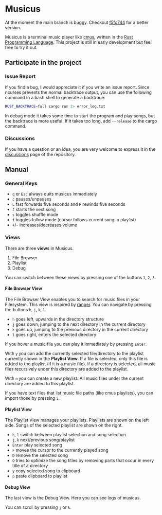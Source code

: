 # Musicus

At the moment the main branch is buggy. Checkout [f5fc744](https://github.com/Bluemi/musicus_rs/commit/f5fc7445b923963e2d4660aee190f0282b7cf3f3) for a better version.

Musicus is a terminal music player like [cmus](https://github.com/cmus/cmus),
written in the [Rust Programming Language](https://www.rust-lang.org/learn).
This project is still in early development but feel free to try it out.

## Participate in the project

### Issue Report
If you find a bug, I would appreciate it if you write an issue report.
Since ncurses prevents the normal backtrace output, you can use the following command
in a bash shell to generate a backtrace:
```bash
RUST_BACKTRACE=full cargo run 2> error_log.txt
```

In debug mode it takes some time to start the program and play songs, but the backtrace is more useful.
If it takes too long, add `--release` to the cargo command.

### Discussions
If you have a question or an idea, you are very welcome to express it in the
[discussions](https://github.com/Bluemi/musicus_rs/discussions) page of the repository.

## Manual

### General Keys
- `q` or `Esc` always quits musicus immediately
- `c` pauses/unpauses
- `L` fast forwards five seconds and `H` rewinds five seconds
- `J` starts the next song
- `s` toggles shuffle mode
- `f` toggles follow mode (cursor follows current song in playlist)
- `+`/`-` increases/decreases volume

### Views
There are three **views** in Musicus.
1. File Browser
2. Playlist
3. Debug

You can switch between these views by pressing one of the buttons `1`, `2`, `3`.

#### File Browser View
The File Browser View enables you to search for music files in your Filesystem.
This view is inspired by [ranger](https://github.com/ranger/ranger). You can navigate
by pressing the buttons `h`, `j`, `k`, `l`.

- `h` goes left, upwards in the directory structure
- `j` goes down, jumping to the next directory in the current directory
- `k` goes up, jumping to the previous directory in the current directory
- `l` goes right, enters the selected directory

If you hover a music file you can play it immediately by pressing `Enter`.

With `y` you can add the currently selected file/directory to the playlist currently
shown in the **Playlist View**. If a file is selected, only this file is added to the
playlist (if it is a music file). If a directory is selected, all music files recursively
under this directory are added to the playlist.

With `n` you can create a new playlist. All music files under the current directory are
added to this playlist.

If you have text files that list music file paths (like cmus playlists),
you can import those by pressing `i`.

#### Playlist View
The Playlist View manages your playlists. Playlists are shown on the left side. Songs of the selected playlist are shown on the right.

- `h`, `l` switch between playlist selection and song selection
- `j`, `k` next/previous song/playlist
- `Enter` play selected song
- `F` moves the cursor to the currently played song
- `D` remove the selected song
- `O` tries to optimize the song titles by removing parts that occur in every title of a directory
- `y` copy selected song to clipboard
- `p` paste clipboard to playlist

#### Debug View
The last view is the Debug View. Here you can see logs of musicus.

You can scroll by pressing `j` or `k`.

